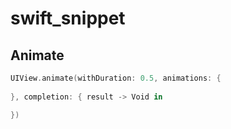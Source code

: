 # swift_snippet

## Animate
```swift
UIView.animate(withDuration: 0.5, animations: {
            
}, completion: { result -> Void in

})
